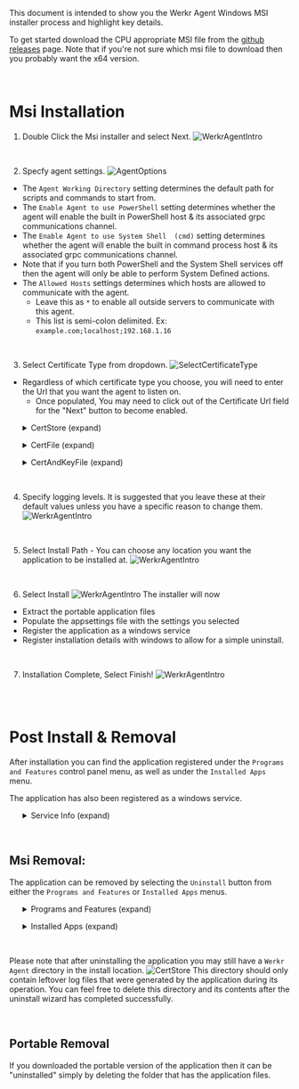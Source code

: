 This document is intended to show you the Werkr Agent Windows MSI installer process and highlight key details.

To get started download the CPU appropriate MSI file from the [github releases](https://github.com/DarkgreyDevelopment/Werkr.Agent/releases/tag/latest) page. Note that if you're not sure which msi file to download then you probably want the x64 version.

<br/>

# Msi Installation

1. Double Click the Msi installer and select Next.
![WerkrAgentIntro](../../images/articles/HowTo/WindowsAgentInstall/0-WerkrAgentIntro.png)

<br/>

2. Specfy agent settings.
![AgentOptions](../../images/articles/HowTo/WindowsAgentInstall/1-AgentOptions.png)

* The `Agent Working Directory` setting determines the default path for scripts and commands to start from.
* The `Enable Agent to use PowerShell` setting determines whether the agent will enable the built in PowerShell host & its associated grpc communications channel.
* The `Enable Agent to use System Shell  (cmd)` setting determines whether the agent will enable the built in command process host & its associated grpc communications channel.
* Note that if you turn both PowerShell and the System Shell services off then the agent will only be able to perform System Defined actions.
* The `Allowed Hosts` settings determines which hosts are allowed to communicate with the agent.
  * Leave this as `*` to enable all outside servers to communicate with this agent.
  * This list is semi-colon delimited. Ex: `example.com;localhost;192.168.1.16`

<br/>

3. Select Certificate Type from dropdown.
![SelectCertificateType](../../images/articles/HowTo/WindowsAgentInstall/2-SelectCertificateType.png)
* Regardless of which certificate type you choose, you will need to enter the Url that you want the agent to listen on.
  * Once populated, You may need to click out of the Certificate Url field for the "Next" button to become enabled.


<ul>

<details>
  <summary>CertStore (expand)</summary>

  1. ![CertStore](../../images/articles/HowTo/WindowsAgentInstall/3-CertStore.png)
    1. If you know your certificates store information then you can feel free to paste it into the fields.
    2. Otherwise select the browse button on the bottom left and you can select the appropriate certificate from the ones availabe in the store.
  2. ![CertStore_Selection](../../images/articles/HowTo/WindowsSharedInstall/CertStore_Selection.png)

</details>

</ul>

<ul>

<details>
  <summary>CertFile (expand)</summary>

  1. ![CertFile](../../images/articles/HowTo/WindowsAgentInstall/3-CertFile.png)
  2. ![FileBrowse](../../images/articles/HowTo/WindowsSharedInstall/FileBrowse.png)

</details>

</ul>

<ul>

<details>
  <summary>CertAndKeyFile (expand)</summary>

  1. ![CertAndKeyFile](../../images/articles/HowTo/WindowsAgentInstall/3-CertAndKeyFile.png)
  2. ![FileBrowse](../../images/articles/HowTo/WindowsSharedInstall/FileBrowse.png)

</details>

</ul>

<br/>

4. Specify logging levels. It is suggested that you leave these at their default values unless you have a specific reason to change them.
![WerkrAgentIntro](../../images/articles/HowTo/WindowsAgentInstall/4-Logging.png)

<br/>

5. Select Install Path - You can choose any location you want the application to be installed at.
![WerkrAgentIntro](../../images/articles/HowTo/WindowsAgentInstall/5-DestinationPath.png)

<br/>

6. Select Install
![WerkrAgentIntro](../../images/articles/HowTo/WindowsAgentInstall/6-InstallButton.png)
The installer will now
  * Extract the portable application files
  * Populate the appsettings file with the settings you selected
  * Register the application as a windows service
  * Register installation details with windows to allow for a simple uninstall.

<br/>

7. Installation Complete, Select Finish!
![WerkrAgentIntro](../../images/articles/HowTo/WindowsAgentInstall/7-FinishButton.png)

<br/><br/>

# Post Install & Removal

After installation you can find the application registered under the `Programs and Features` control panel menu, as well as under the `Installed Apps` menu.

The application has also been registered as a windows service.

<ul>

<details>
  <summary>Service Info (expand)</summary>

  1. ![CertAndKeyFile](../../images/articles/HowTo/WindowsAgentInstall/PostInstall-ServiceInfo.png)

  Interact with the service (start/stop/disable) via the Windows Services mmc snapin.

</details>

</ul>

<br/>

## Msi Removal:

The application can be removed by selecting the `Uninstall` button from either the `Programs and Features` or `Installed Apps` menus.

<ul>

<details>
  <summary>Programs and Features (expand)</summary>

  1. ![CertStore](../../images/articles/HowTo/WindowsAgentInstall/PostInstall-ProgramsAndFeatures.png)

</details>

</ul>

<ul>

<details>
  <summary>Installed Apps (expand)</summary>

  1. ![CertFile](../../images/articles/HowTo/WindowsAgentInstall/PostInstall-InstalledApps.png)
  The `uninstall` button in this menu is hidden until you select the elipses menu on the right side of the screen.

</details>

</ul>

<br/>

Please note that after uninstalling the application you may still have a `Werkr Agent` directory in the install location.
![CertStore](../../images/articles/HowTo/WindowsSharedUninstall/RemainingFiles.png)
This directory should only contain leftover log files that were generated by the application during its operation.
You can feel free to delete this directory and its contents after the uninstall wizard has completed successfully.


<br/>


## Portable Removal
If you downloaded the portable version of the application then it can be "uninstalled" simply by deleting the folder that has the application files.

</br>
